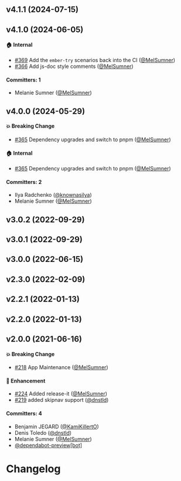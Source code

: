 

## v4.1.1 (2024-07-15)

## v4.1.0 (2024-06-05)

#### :house: Internal
* [#369](https://github.com/ember-a11y/ember-a11y-refocus/pull/369) Add the `ember-try` scenarios back into the CI ([@MelSumner](https://github.com/MelSumner))
* [#366](https://github.com/ember-a11y/ember-a11y-refocus/pull/366) Add js-doc style comments ([@MelSumner](https://github.com/MelSumner))

#### Committers: 1
- Melanie Sumner ([@MelSumner](https://github.com/MelSumner))

## v4.0.0 (2024-05-29)

#### :boom: Breaking Change
* [#365](https://github.com/ember-a11y/ember-a11y-refocus/pull/365) Dependency upgrades and switch to pnpm ([@MelSumner](https://github.com/MelSumner))

#### :house: Internal
* [#365](https://github.com/ember-a11y/ember-a11y-refocus/pull/365) Dependency upgrades and switch to pnpm ([@MelSumner](https://github.com/MelSumner))

#### Committers: 2
- Ilya Radchenko ([@knownasilya](https://github.com/knownasilya))
- Melanie Sumner ([@MelSumner](https://github.com/MelSumner))

## v3.0.2 (2022-09-29)

## v3.0.1 (2022-09-29)

## v3.0.0 (2022-06-15)

## v2.3.0 (2022-02-09)

## v2.2.1 (2022-01-13)

## v2.2.0 (2022-01-13)

## v2.0.0 (2021-06-16)

#### :boom: Breaking Change
* [#218](https://github.com/ember-a11y/ember-a11y-refocus/pull/218) App Maintenance ([@MelSumner](https://github.com/MelSumner))

#### :rocket: Enhancement
* [#224](https://github.com/ember-a11y/ember-a11y-refocus/pull/224) Added release-it ([@MelSumner](https://github.com/MelSumner))
* [#219](https://github.com/ember-a11y/ember-a11y-refocus/pull/219) added skipnav support ([@dnstld](https://github.com/dnstld))

#### Committers: 4
- Benjamin JEGARD ([@KamiKillertO](https://github.com/KamiKillertO))
- Denis Toledo ([@dnstld](https://github.com/dnstld))
- Melanie Sumner ([@MelSumner](https://github.com/MelSumner))
- [@dependabot-preview[bot]](https://github.com/apps/dependabot-preview)

# Changelog
